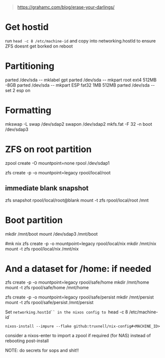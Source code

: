> https://grahamc.com/blog/erase-your-darlings/

# Get hostid

run `head -c 8 /etc/machine-id`
and copy into networking.hostId to ensure ZFS doesnt get borked on reboot

# Partitioning

parted /dev/sda -- mklabel gpt
parted /dev/sda -- mkpart root ext4 512MB -8GB
parted /dev/sda -- mkpart ESP fat32 1MB 512MB
parted /dev/sda -- set 2 esp on

# Formatting

mkswap -L swap /dev/sdap2
swapon /dev/sdap2
mkfs.fat -F 32 -n boot /dev/sdap3

# ZFS on root partition

zpool create -O mountpoint=none rpool /dev/sdap1

zfs create -p -o mountpoint=legacy rpool/local/root

## immediate blank snapshot

zfs snapshot rpool/local/root@blank
mount -t zfs rpool/local/root /mnt

# Boot partition

mkdir /mnt/boot
mount /dev/sdap3 /mnt/boot

#mk nix
zfs create -p -o mountpoint=legacy rpool/local/nix
mkdir /mnt/nix
mount -t zfs rpool/local/nix /mnt/nix

# And a dataset for /home: if needed

zfs create -p -o mountpoint=legacy rpool/safe/home
mkdir /mnt/home
mount -t zfs rpool/safe/home /mnt/home

zfs create -p -o mountpoint=legacy rpool/safe/persist
mkdir /mnt/persist
mount -t zfs rpool/safe/persist /mnt/persist

Set ` networking.hostId`` in the nixos config to  `head -c 8 /etc/machine-id`

    nixos-install --impure --flake github:truxnell/nix-config#<MACHINE_ID>

consider a nixos-enter to import a zpool if required (for NAS) instead of rebooting post-install

NOTE: do secrets for sops and shit!!

